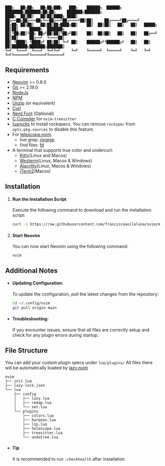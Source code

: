 ```
███╗   ██╗██╗   ██╗██╗███╗   ███╗    ██████╗  ██████╗ ████████╗███████╗██╗██╗     ███████╗███████╗
████╗  ██║██║   ██║██║████╗ ████║    ██╔══██╗██╔═══██╗╚══██╔══╝██╔════╝██║██║     ██╔════╝██╔════╝
██╔██╗ ██║██║   ██║██║██╔████╔██║    ██║  ██║██║   ██║   ██║   █████╗  ██║██║     █████╗  ███████╗
██║╚██╗██║╚██╗ ██╔╝██║██║╚██╔╝██║    ██║  ██║██║   ██║   ██║   ██╔══╝  ██║██║     ██╔══╝  ╚════██║
██║ ╚████║ ╚████╔╝ ██║██║ ╚═╝ ██║    ██████╔╝╚██████╔╝   ██║   ██║     ██║███████╗███████╗███████║
╚═╝  ╚═══╝  ╚═══╝  ╚═╝╚═╝     ╚═╝    ╚═════╝  ╚═════╝    ╚═╝   ╚═╝     ╚═╝╚══════╝╚══════╝╚══════╝
```

## Requirements

- [Neovim](https://neovim.io/) >= 0.8.0
- [Git](https://git-scm.com/) >= 2.19.0
- [NodeJs](https://nodejs.org/en)
- [NPM](https://www.npmjs.com/)
- [Unzip](https://archlinux.org/packages/extra/x86_64/unzip/) (or equivalent)
- [Curl](https://curl.se/)
- [Nerd Font](https://github.com/ryanoasis/nerd-fonts) (Optional)
- [C Compiler](https://github.com/nvim-treesitter/nvim-treesitter#requirements) for `nvim-treesitter`
- [luarocks](https://luarocks.org/) to install rockspecs. You can remove `rockspec` from `opts.pkg.sources` to disable this feature.
- For [telescope.nvim](https://github.com/nvim-telescope/telescope.nvim)
    - live grep: [ripgrep](https://github.com/BurntSushi/ripgrep)
    - find files: [fd](https://github.com/sharkdp/fd)
- A terminal that supports true color and undercurl:
    - [Kitty](https://github.com/kovidgoyal/kitty)(Linux and Macos)
    - [Wezterm](https://github.com/wez/wezterm)(Linux, Macos & Windows)
    - [Alacritty](https://github.com/alacritty/alacritty)(Linux, Macos & Windows)
    - [iTerm2](https://iterm2.com/)(Macos)

## Installation

1. #### Run the Installation Script

   Execute the following command to download and run the installation script:

   ```bash
   curl -s https://raw.githubusercontent.com/franciscoavilaluna/nvim/main/scripts/install.sh | bash
   ```

2. #### Start Neovim

   You can now start Neovim using the following command:

   `nvim`

## Additional Notes

- #### Updating Configuration:

   To update the configuration, pull the latest changes from the repository:

  ```bash
  cd ~/.config/nvim
  git pull origin main
  ```

- #### Troubleshooting:

   If you encounter issues, ensure that all files are correctly setup and check for any plugin errors during startup.

## File Structure
You can add your custom plugin specs under `lua/plugins/` All files there will be automatically loaded by [lazy.nvim](https://github.com/folke/lazy.nvim)

```
nvim
├── init.lua
├── lazy-lock.json
└── lua
    ├── config
    │   ├── lazy.lua
    │   ├── remap.lua
    │   └── set.lua
    └── plugins
        ├── colors.lua
        ├── harpoon.lua
        ├── lsp.lua
        ├── telescope.lua
        ├── treesitter.lua
        └── undotree.lua
```

- #### Tip
    It is recommended to run `:checkhealth` after installation
